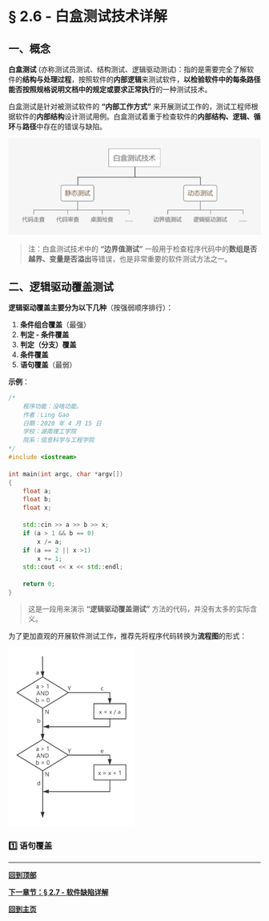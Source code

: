 # § 2.6 - 白盒测试技术详解

## 一、概念

**白盒测试** (亦称测试员测试、结构测试、逻辑驱动测试)：指的是需要完全了解软件的**结构与处理过程**，按照软件的**内部逻辑**来测试软件，**以检验软件中的每条路径能否按照规格说明文档中的规定或要求正常执行**的一种测试技术。

白盒测试是针对被测试软件的 **“内部工作方式”** 来开展测试工作的，测试工程师根据软件的**内部结构**设计测试用例。白盒测试着重于检查软件的**内部结构、逻辑、循环**与**路径**中存在的错误与缺陷。

![白盒测试技术分类](https://github.com/Lingggao/Software-Testing-Basics/blob/master/%E7%AC%AC%E4%BA%8C%E7%AB%A0/2_6_%E7%99%BD%E7%9B%92%E6%B5%8B%E8%AF%95%E6%8A%80%E6%9C%AF%E5%88%86%E7%B1%BB.png?raw=true)

> 注：白盒测试技术中的 **“边界值测试”** 一般用于检查程序代码中的**数组是否越界、变量是否溢出**等错误，也是非常重要的软件测试方法之一。

## 二、逻辑驱动覆盖测试

**逻辑驱动覆盖主要分为以下几种**（按强弱顺序排行）：

1. **条件组合覆盖**（最强）
2. **判定 - 条件覆盖**
3. **判定（分支）覆盖**
4. **条件覆盖**
5. **语句覆盖**（最弱）

**示例**：

``` c++
/*
    程序功能：没啥功能。
    作者：Ling Gao
    日期：2020 年 4 月 15 日
    学校：湖南理工学院
    院系：信息科学与工程学院
*/
#include <iostream>

int main(int argc, char *argv[])
{
    float a;
    float b;
    float x;
	
    std::cin >> a >> b >> x;
    if (a > 1 && b == 0)
        x /= a;
    if (a == 2 || x >1)
        x += 1;
    std::cout << x << std::endl;
	
    return 0;
}
```
> 这是一段用来演示 **“逻辑驱动覆盖测试”** 方法的代码，并没有太多的实际含义。

为了更加直观的开展软件测试工作，推荐先将程序代码转换为**流程图**的形式：

<img src="https://github.com/Lingggao/Software-Testing-Basics/blob/master/%E7%AC%AC%E4%BA%8C%E7%AB%A0/2_6_%E6%B5%81%E7%A8%8B%E5%9B%BE.png?raw=true" width = "50%" />

### :one: 语句覆盖

---
[**回到顶部**](https://github.com/Lingggao/Software-Testing-Basics/blob/master/%E7%AC%AC%E4%BA%8C%E7%AB%A0/2_6_%E7%99%BD%E7%9B%92%E6%B5%8B%E8%AF%95%E6%8A%80%E6%9C%AF%E8%AF%A6%E8%A7%A3.md#-26---%E7%99%BD%E7%9B%92%E6%B5%8B%E8%AF%95%E6%8A%80%E6%9C%AF%E8%AF%A6%E8%A7%A3)

[**下一章节：§ 2.7 - 软件缺陷详解**]()

[**回到主页**](https://github.com/Lingggao/Software-Testing-Basics#%E8%BD%AF%E4%BB%B6%E6%B5%8B%E8%AF%95%E5%9F%BA%E7%A1%80%E5%AD%A6%E4%B9%A0%E7%AC%94%E8%AE%B0)